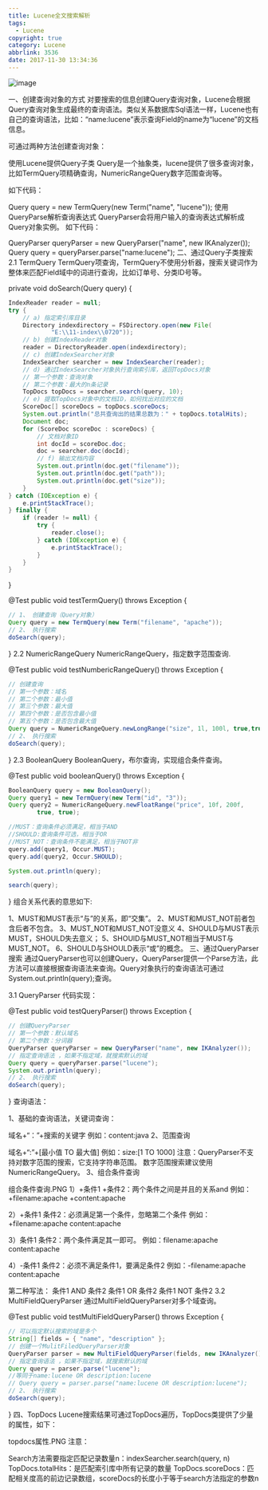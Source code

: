 ```yaml
---
title: Lucene全文搜索解析
tags:
  - Lucene
copyright: true
category: Lucene
abbrlink: 3536
date: 2017-11-30 13:34:36
---
```

![image](http://ovi3ob9p4.bkt.clouddn.com/TIETU/CT0052.jpg)

一、创建查询对象的方式
对要搜索的信息创建Query查询对象，Lucene会根据Query查询对象生成最终的查询语法。类似关系数据库Sql语法一样，Lucene也有自己的查询语法，比如：“name:lucene”表示查询Field的name为“lucene”的文档信息。
<!--more-->
可通过两种方法创建查询对象：

使用Lucene提供Query子类
Query是一个抽象类，lucene提供了很多查询对象，比如TermQuery项精确查询，NumericRangeQuery数字范围查询等。

如下代码：

Query query = new TermQuery(new Term("name", "lucene"));
使用QueryParse解析查询表达式
QueryParser会将用户输入的查询表达式解析成Query对象实例。
如下代码：

QueryParser queryParser = new QueryParser("name", new IKAnalyzer());
Query query = queryParser.parse("name:lucene");
二、通过Query子类搜索
2.1 TermQuery
TermQuery项查询，TermQuery不使用分析器，搜索关键词作为整体来匹配Field域中的词进行查询，比如订单号、分类ID号等。

private void doSearch(Query query) {
```java
IndexReader reader = null;
try {
    // a) 指定索引库目录
    Directory indexdirectory = FSDirectory.open(new File(
            "E:\\11-index\\0720"));
    // b) 创建IndexReader对象
    reader = DirectoryReader.open(indexdirectory);
    // c) 创建IndexSearcher对象
    IndexSearcher searcher = new IndexSearcher(reader);
    // d) 通过IndexSearcher对象执行查询索引库，返回TopDocs对象
    // 第一个参数：查询对象
    // 第二个参数：最大的n条记录
    TopDocs topDocs = searcher.search(query, 10);
    // e) 提取TopDocs对象中的文档ID，如何找出对应的文档
    ScoreDoc[] scoreDocs = topDocs.scoreDocs;
    System.out.println("总共查询出的结果总数为：" + topDocs.totalHits);
    Document doc;
    for (ScoreDoc scoreDoc : scoreDocs) {
        // 文档对象ID
        int docId = scoreDoc.doc;
        doc = searcher.doc(docId);
        // f) 输出文档内容
        System.out.println(doc.get("filename"));
        System.out.println(doc.get("path"));
        System.out.println(doc.get("size"));
    }
} catch (IOException e) {
    e.printStackTrace();
} finally {
    if (reader != null) {
        try {
            reader.close();
        } catch (IOException e) {
            e.printStackTrace();
        }
    }
}
```
}

@Test
public void testTermQuery() throws Exception {
```java
// 1、 创建查询（Query对象）
Query query = new TermQuery(new Term("filename", "apache"));
// 2、 执行搜索
doSearch(query);
```
}
2.2 NumericRangeQuery
NumericRangeQuery，指定数字范围查询.

@Test
public void testNumbericRangeQuery() throws Exception {
```java
// 创建查询
// 第一个参数：域名
// 第二个参数：最小值
// 第三个参数：最大值
// 第四个参数：是否包含最小值
// 第五个参数：是否包含最大值
Query query = NumericRangeQuery.newLongRange("size", 1l, 100l, true,true);
// 2、 执行搜索
doSearch(query);
```
}
2.3 BooleanQuery
BooleanQuery，布尔查询，实现组合条件查询。

@Test
public void booleanQuery() throws Exception {
```java
BooleanQuery query = new BooleanQuery();
Query query1 = new TermQuery(new Term("id", "3"));
Query query2 = NumericRangeQuery.newFloatRange("price", 10f, 200f,
        true, true);

//MUST：查询条件必须满足，相当于AND
//SHOULD:查询条件可选，相当于OR
//MUST_NOT：查询条件不能满足，相当于NOT非
query.add(query1, Occur.MUST);
query.add(query2, Occur.SHOULD);

System.out.println(query);

search(query);
```
}
组合关系代表的意思如下:

1、MUST和MUST表示“与”的关系，即“交集”。 
2、MUST和MUST_NOT前者包含后者不包含。 
3、MUST_NOT和MUST_NOT没意义 
4、SHOULD与MUST表示MUST，SHOULD失去意义； 
5、SHOUlD与MUST_NOT相当于MUST与MUST_NOT。 
6、SHOULD与SHOULD表示“或”的概念。
三、通过QueryParser搜索
通过QueryParser也可以创建Query，QueryParser提供一个Parse方法，此方法可以直接根据查询语法来查询。Query对象执行的查询语法可通过System.out.println(query);查询。

3.1 QueryParser
代码实现：

@Test
public void testQueryParser() throws Exception {
```java
// 创建QueryParser
// 第一个参数：默认域名
// 第二个参数：分词器
QueryParser queryParser = new QueryParser("name", new IKAnalyzer());
// 指定查询语法 ，如果不指定域，就搜索默认的域
Query query = queryParser.parse("lucene");
System.out.println(query);
// 2、 执行搜索
doSearch(query);
```
}
查询语法：

1、基础的查询语法，关键词查询：

域名+“：”+搜索的关键字
例如：content:java
2、范围查询

域名+“:”+[最小值 TO 最大值]
例如：size:[1 TO 1000]
注意：QueryParser不支持对数字范围的搜索，它支持字符串范围。
数字范围搜索建议使用NumericRangeQuery。
3、组合条件查询


组合条件查询.PNG
1）+条件1 +条件2：两个条件之间是并且的关系and
例如：+filename:apache +content:apache

2）+条件1 条件2：必须满足第一个条件，忽略第二个条件
例如：+filename:apache content:apache

3）条件1 条件2：两个条件满足其一即可。
例如：filename:apache content:apache

4）-条件1 条件2：必须不满足条件1，要满足条件2
例如：-filename:apache content:apache

第二种写法：
条件1 AND 条件2
条件1 OR 条件2
条件1 NOT 条件2
3.2 MultiFieldQueryParser
通过MultiFieldQueryParser对多个域查询。

@Test
public void testMultiFieldQueryParser() throws Exception {
```java
// 可以指定默认搜索的域是多个
String[] fields = { "name", "description" };
// 创建一个MulitFiledQueryParser对象
QueryParser parser = new MultiFieldQueryParser(fields, new IKAnalyzer());
// 指定查询语法 ，如果不指定域，就搜索默认的域
Query query = parser.parse("lucene");
//等同于name:lucene OR description:lucene
// Query query = parser.parse("name:lucene OR description:lucene");
// 2、 执行搜索
doSearch(query);
```
}
四、TopDocs
Lucene搜索结果可通过TopDocs遍历，TopDocs类提供了少量的属性，如下：


topdocs属性.PNG
注意：

Search方法需要指定匹配记录数量n：indexSearcher.search(query, n)
TopDocs.totalHits：是匹配索引库中所有记录的数量
TopDocs.scoreDocs：匹配相关度高的前边记录数组，scoreDocs的长度小于等于search方法指定的参数n
